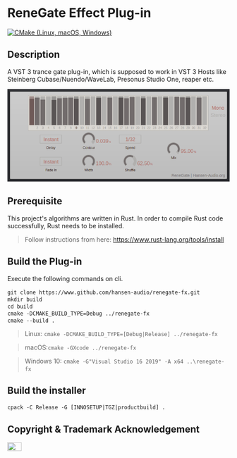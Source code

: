 # ReneGate Effect Plug-in

[![CMake (Linux, macOS, Windows)](https://github.com/hansen-audio/renegate-fx/actions/workflows/cmake.yml/badge.svg)](https://github.com/hansen-audio/renegate-fx/actions/workflows/cmake.yml)

## Description

A VST 3 trance gate plug-in, which is supposed to work in VST 3 Hosts like Steinberg Cubase/Nuendo/WaveLab, Presonus Studio One, reaper etc.

![Renegate](./content/web/renegate_screenshot.png)

## Prerequisite

This project's algorithms are written in Rust. In order to compile Rust code successfully, Rust needs to be installed.

> Follow instructions from here: https://www.rust-lang.org/tools/install


## Build the Plug-in

Execute the following commands on cli.

```
git clone https://www.github.com/hansen-audio/renegate-fx.git
mkdir build
cd build
cmake -DCMAKE_BUILD_TYPE=Debug ../renegate-fx
cmake --build .
```

> Linux: ```cmake -DCMAKE_BUILD_TYPE=[Debug|Release] ../renegate-fx```

> macOS:```cmake -GXcode ../renegate-fx```

> Windows 10: ```cmake -G"Visual Studio 16 2019" -A x64 ..\renegate-fx```

## Build the installer

```console
cpack -C Release -G [INNOSETUP|TGZ|productbuild] .
```

## Copyright & Trademark Acknowledgement 

<img src="https://raw.githubusercontent.com/steinbergmedia/vst3_doc/master/artwork/VST_Compatible_Logo_Steinberg_with_TM_negative.png" width="25%" height="25%">
